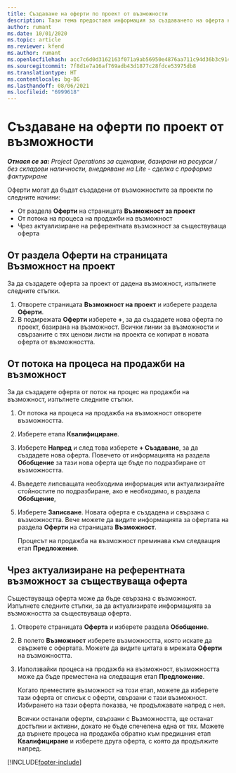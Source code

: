 ```yaml
---
title: Създаване на оферти по проект от възможности
description: Тази тема предоставя информация за създаването на оферта на проект от възможност.
author: rumant
ms.date: 10/01/2020
ms.topic: article
ms.reviewer: kfend
ms.author: rumant
ms.openlocfilehash: acc7c6d0d3162163f071a9ab56950e4876aa711c94d36b3c9149cd46d76c57bd
ms.sourcegitcommit: 7f8d1e7a16af769adb43d1877c28fdce53975db8
ms.translationtype: HT
ms.contentlocale: bg-BG
ms.lasthandoff: 08/06/2021
ms.locfileid: "6999618"
---
```

# <a name="create-project-quotes-from-opportunities"></a>Създаване на оферти по проект от възможности

_**Отнася се за:** Project Operations за сценарии, базирани на ресурси / без складови наличности, внедряване на Lite - сделка с проформа фактуриране_

Оферти могат да бъдат създадени от възможностите за проекти по следните начини:

- От раздела **Оферти** на страницата **Възможност за проект**
- От потока на процеса на продажби на възможност
- Чрез актуализиране на референтната възможност за съществуваща оферта

## <a name="from-the-quotes-tab-of-the-project-opportunity-page"></a>От раздела Оферти на страницата Възможност на проект

За да създадете оферта за проект от дадена възможност, изпълнете следните стъпки.

1. Отворете страницата **Възможност на проект** и изберете раздела **Оферти**. 
2. В подмрежата **Оферти** изберете **+**, за да създадете нова оферта по проект, базирана на възможност. Всички линии за възможности и свързаните с тях ценови листи на проекта се копират в новата оферта от възможността.

## <a name="from-the-opportunity-sales-process-flow"></a>От потока на процеса на продажби на възможност

За да създадете оферта от поток на процес на продажби на възможност, изпълнете следните стъпки.

1. От потока на процеса на продажба на възможност отворете възможността.
2. Изберете етапа **Квалифициране**. 
3. Изберете **Напред** и след това изберете **+ Създаване**, за да създадете нова оферта. Повечето от информацията на раздела **Обобщение** за тази нова оферта ще бъде по подразбиране от възможността. 
4. Въведете липсващата необходима информация или актуализирайте стойностите по подразбиране, ако е необходимо, в раздела **Обобщение**,
5. Изберете **Записване**. Новата оферта е създадена и свързана с възможността. Вече можете да видите информацията за офертата на раздела **Оферти** на страницата **Възможност**. 

   Процесът на продажба на възможност преминава към следващия етап **Предложение**.


## <a name="by-updating-the-opportunity-reference-on-an-existing-quote"></a>Чрез актуализиране на референтната възможност за съществуваща оферта

Съществуваща оферта може да бъде свързана с възможност. Изпълнете следните стъпки, за да актуализирате информацията за възможността за съществуваща оферта.

1. Отворете страницата **Оферта** и изберете раздела **Обобщение**.
2. В полето **Възможност** изберете възможността, която искате да свържете с офертата. Можете да видите цитата в мрежата **Оферти** на възможността. 
3. Използвайки процеса на продажба на възможност, възможността може да бъде преместена на следващия етап **Предложение**. 

   Когато преместите възможност на този етап, можете да изберете тази оферта от списък с оферти, свързани с тази възможност. Избирането на тази оферта показва, че продължавате напред с нея.

   Всички останали оферти, свързани с Възможността, ще останат достъпни и активни, докато не бъде спечелена една от тях. Можете да върнете процеса на продажба обратно към предишния етап **Квалифициране** и изберете друга оферта, с която да продължите напред.


[!INCLUDE[footer-include](../includes/footer-banner.md)]